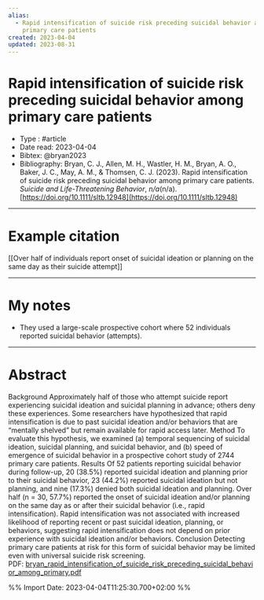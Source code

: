 ```yaml
---
alias:
  - Rapid intensification of suicide risk preceding suicidal behavior among
    primary care patients
created: 2023-04-04
updated: 2023-08-31
---
```


# Rapid intensification of suicide risk preceding suicidal behavior among primary care patients

- Type : #article 
- Date read: 2023-04-04
- Bibtex: @bryan2023
- Bibliography: Bryan, C. J., Allen, M. H., Wastler, H. M., Bryan, A. O., Baker, J. C., May, A. M., & Thomsen, C. J. (2023). Rapid intensification of suicide risk preceding suicidal behavior among primary care patients. _Suicide and Life-Threatening Behavior_, _n/a_(n/a). [https://doi.org/10.1111/sltb.12948](https://doi.org/10.1111/sltb.12948)

---
# Example citation

[[Over half of individuals report onset of suicidal ideation or planning on the same day as their suicide attempt]]

---
# My notes
- They used a large-scale prospective cohort where 52 individuals reported suicidal behavior (attempts).

---

# Abstract
Background Approximately half of those who attempt suicide report experiencing suicidal ideation and suicidal planning in advance; others deny these experiences. Some researchers have hypothesized that rapid intensification is due to past suicidal ideation and/or behaviors that are “mentally shelved” but remain available for rapid access later. Method To evaluate this hypothesis, we examined (a) temporal sequencing of suicidal ideation, suicidal planning, and suicidal behavior, and (b) speed of emergence of suicidal behavior in a prospective cohort study of 2744 primary care patients. Results Of 52 patients reporting suicidal behavior during follow-up, 20 (38.5%) reported suicidal ideation and planning prior to their suicidal behavior, 23 (44.2%) reported suicidal ideation but not planning, and nine (17.3%) denied both suicidal ideation and planning. Over half (n = 30, 57.7%) reported the onset of suicidal ideation and/or planning on the same day as or after their suicidal behavior (i.e., rapid intensification). Rapid intensification was not associated with increased likelihood of reporting recent or past suicidal ideation, planning, or behaviors, suggesting rapid intensification does not depend on prior experience with suicidal ideation and/or behaviors. Conclusion Detecting primary care patients at risk for this form of suicidal behavior may be limited even with universal suicide risk screening.
PDF: [bryan_rapid_intensification_of_suicide_risk_preceding_suicidal_behavior_among_primary.pdf](file:///Users/oskarflygare/Library/CloudStorage/OneDrive-KarolinskaInstitutet/30-39%20Resources/37%20-%20Personal%20research%20library/zotero-articles/Bryan/bryan_rapid_intensification_of_suicide_risk_preceding_suicidal_behavior_among_primary.pdf)

%% Import Date: 2023-04-04T11:25:30.700+02:00 %%
